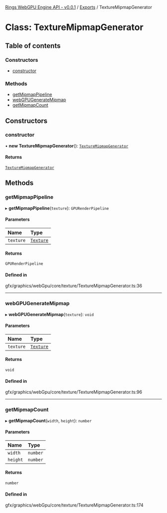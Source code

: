 [Rings WebGPU Engine API - v0.0.1](../README.md) / [Exports](../modules.md) / TextureMipmapGenerator

# Class: TextureMipmapGenerator

## Table of contents

### Constructors

- [constructor](TextureMipmapGenerator.md#constructor)

### Methods

- [getMipmapPipeline](TextureMipmapGenerator.md#getmipmappipeline)
- [webGPUGenerateMipmap](TextureMipmapGenerator.md#webgpugeneratemipmap)
- [getMipmapCount](TextureMipmapGenerator.md#getmipmapcount)

## Constructors

### constructor

• **new TextureMipmapGenerator**(): [`TextureMipmapGenerator`](TextureMipmapGenerator.md)

#### Returns

[`TextureMipmapGenerator`](TextureMipmapGenerator.md)

## Methods

### getMipmapPipeline

▸ **getMipmapPipeline**(`texture`): `GPURenderPipeline`

#### Parameters

| Name | Type |
| :------ | :------ |
| `texture` | [`Texture`](Texture.md) |

#### Returns

`GPURenderPipeline`

#### Defined in

gfx/graphics/webGpu/core/texture/TextureMipmapGenerator.ts:36

___

### webGPUGenerateMipmap

▸ **webGPUGenerateMipmap**(`texture`): `void`

#### Parameters

| Name | Type |
| :------ | :------ |
| `texture` | [`Texture`](Texture.md) |

#### Returns

`void`

#### Defined in

gfx/graphics/webGpu/core/texture/TextureMipmapGenerator.ts:96

___

### getMipmapCount

▸ **getMipmapCount**(`width`, `height`): `number`

#### Parameters

| Name | Type |
| :------ | :------ |
| `width` | `number` |
| `height` | `number` |

#### Returns

`number`

#### Defined in

gfx/graphics/webGpu/core/texture/TextureMipmapGenerator.ts:174
